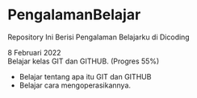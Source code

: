 # PengalamanBelajar
Repository Ini Berisi Pengalaman Belajarku di Dicoding

8 Februari 2022  
Belajar kelas GIT dan GITHUB. (Progres 55%)
  * Belajar tentang apa itu GIT dan GITHUB
  * Belajar cara mengoperasikannya.
